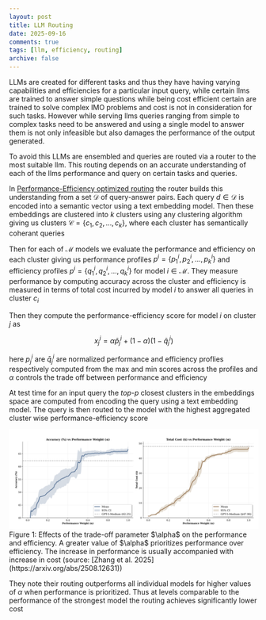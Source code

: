 ```yaml
---
layout: post
title: LLM Routing
date: 2025-09-16
comments: true
tags: [llm, efficiency, routing]
archive: false
---
```


LLMs are created for different tasks and thus they have having varying capabilities and efficiencies for a particular input query, while certain llms are trained to answer simple questions while being cost efficient certain are trained to solve complex IMO problems and cost is not in consideration for such tasks. However while serving llms queries ranging from simple to complex tasks need to be answered and using a single model to answer them is not only infeasible but also damages the performance of the output generated.

To avoid this LLMs are ensembled and queries are routed via a router to the most suitable llm. This routing depends on an accurate understanding of each of the llms performance and query on certain tasks and queries.

In [Performance-Efficiency optimized routing](https://arxiv.org/pdf/2508.12631) the router builds this understanding from a set $\mathcal{D}$ of query-answer pairs. Each query $d \in \mathcal{D}$ is encoded into a semantic vector using a text embedding model. Then these embeddings are clustered into $k$ clusters using any clustering algorithm giving us clusters $\mathcal{C}=\{c_{1}, c_{2}, ..., c_{k}\}$, where each cluster has semantically coherant queries

Then for each of $\mathcal{M}$ models we evaluate the performance and efficiency on each cluster giving us performance profiles $p^{i}=\{p_{1}^{i}, p_{2}^{i}, ..., p_{k}^{i}\}$ and efficiency profiles $p^{i}=\{q_{1}^{i}, q_{2}^{i}, ..., q_{k}^{i}\}$ for model $i \in \mathcal{M}$. They measure performance by computing accuracy across the cluster and efficiency is measured in terms of total cost incurred by model $i$ to answer all queries in cluster $c_{i}$

Then they compute the performance-efficiency score for model $i$ on cluster $j$ as

$$
x_{j}^{i} = \alpha \bar{p}_{j}^{i} + (1 - \alpha) (1 - \bar{q}_{j}^{i})
$$

here $p_{j}^{i}$ are $\bar{q}_{j}^{i}$ are normalized performance and efficiency proflies respectively computed from the max and min scores across the profiles and $\alpha$ controls the trade off between performance and efficiency

At test time for an input query the $top$-${p}$ closest clusters in the embeddings space are computed from encoding the query using a text embedding model. The query is then routed to the model with the highest aggregated cluster wise performance-efficiency score

<!-- For clustering they use Qwen3-embedding-8B model and $k=60$ clusters. They evalute their method on 8 different models
- Google: Google-2.5-flash, Gemini-2.5-Pro
- Anthropic: Claude-4.1-Opus, Claude-4-Sonnet
- OpenAI: GPT-5-Chat, GPT5-Medium
- Qwen: [Qwen3](https://huggingface.co/Qwen/Qwen3-235B-A22B-Instruct-2507), [Qwen3-Thinking](https://huggingface.co/Qwen/Qwen3-235B-A22B-Thinking-2507)

And use 6 challenging benchmarks covering advanced reasoning and general knowledge: GPQA-Diamond, Human's Last Exam (HLE), ARC-AGI, SimpleQA, LiveCodeBench, $\tau^{2}$-Bench -->

<img src="/assets/images/routing_image_1.png" width=620/>
Figure 1: Effects of the trade-off parameter $\alpha$ on the performance and efficiency. A greater value of $\alpha$ prioritizes performance over efficiency. The increase in performance is usually accompanied with increase in cost (source: [Zhang et al. 2025](https://arxiv.org/abs/2508.12631))

They note their routing outperforms all individual models for higher values of $\alpha$ when performance is prioritized. Thus at levels comparable to the performance of the strongest model the routing achieves significantly lower cost